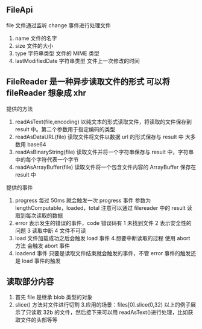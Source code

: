 ## FileApi

file 文件通过监听 change 事件进行处理文件

1. name 文件的名字
2. size 文件的大小
3. type 字符串类型 文件的 MIME 类型
4. lastModifiedDate 字符串类型 文件上一次修改的时间

## FileReader 是一种异步读取文件的形式 可以将 fileReader 想象成 xhr

提供的方法

1. readAsText(file,encoding) 以纯文本的形式读取文件，将读取的文件保存到 result 中。第二个参数用于指定编码的类型
2. readAsDataURL(file) 读取文件将文件以数据 url 的形式保存与 result 中 大多数用 base64
3. readAsBinaryString(file) 读取文件并将一个字符串保存与 result 中，字符串中的每个字符代表一个字节
4. readAsArrayBuffer(file) 读取文件将一个包含文件内容的 ArrayBuffer 保存在 result 中

提供的事件

1. progress 每过 50ms 就会触发一次 progress 事件 参数为 lengthComputable，loaded，total 注意可以通过 filereader 中的 result 读取到每次读取的数据
2. error 表示发生的错误的事件，code 错误码有 1 未找到文件 2 表示安全性的问题 3 读取中断 4 文件不可读
3. load 文件加载成功之后会触发 load 事件 4.想要中断读取的过程 使用 abort 方法 会触发 abort 事件
4. loadend 事件 只要是读取文件结束就会触发的事件，不管 error 事件的触发还是 load 事件的触发

## 读取部分内容

1. 首先 file 是继承 blob 类型的对象
2. slice() 方法对文件进行切割 3.应用的场景：files[0].slice(0,32) 以上的例子展示了只读取 32b 的文件，然后接下来可以用 readAsText()进行处理，比如获取文件的头部等等
